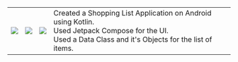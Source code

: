 <table>
  <tr>
    <td>
      <img src="https://github.com/user-attachments/assets/a782f580-d693-418e-a16a-ec80a3d254e4">
    </td>
    <td>
      <img src="https://github.com/user-attachments/assets/198c2f74-a73d-40b5-a805-a864f96841c9">
    </td>
    <td>
      <img src="https://github.com/user-attachments/assets/7bde0276-6a53-4e54-ae22-9ff0b803a1a6">
    </td>
    <td valign="top">
      Created a Shopping List Application on Android using Kotlin. <br>
      Used Jetpack Compose for the UI. <br>
      Used a Data Class and it's Objects for the list of items. <br>
    </td>
  </tr>
</table>
